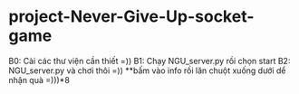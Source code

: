 # project-Never-Give-Up-socket-game
B0: Cài các thư viện cần thiết =))
B1: Chạy NGU_server.py rồi chọn start
B2: NGU_server.py và chơi thôi =))
**bấm vào info rồi lăn chuột xuống dưới dể nhận quà =)))*8

